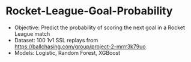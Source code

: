 # Rocket-League-Goal-Probability

- Objective: Predict the probability of scoring the next goal in a Rocket League match
- Dataset: 100 1v1 SSL replays from https://ballchasing.com/group/project-2-mrrr3k79uo
- Models: Logistic, Random Forest, XGBoost
